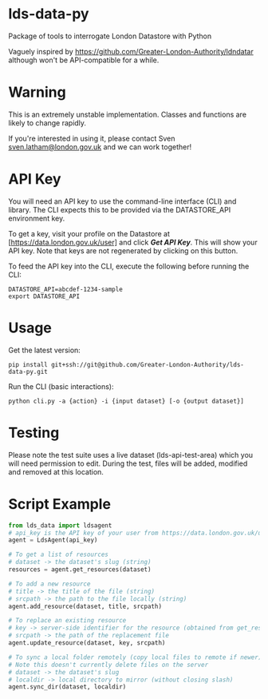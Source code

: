 # lds-data-py
Package of tools to interrogate London Datastore with Python

Vaguely inspired by https://github.com/Greater-London-Authority/ldndatar although won't be API-compatible for a while.

# Warning
This is an extremely unstable implementation. Classes and functions are likely to change rapidly.

If you're interested in using it, please contact Sven <sven.latham@london.gov.uk> and we can work together!

# API Key

You will need an API key to use the command-line interface (CLI) and library.
The CLI expects this to be provided via the DATASTORE_API environment key.

To get a key, visit your profile on the Datastore at [https://data.london.gov.uk/user] and
click ***Get API Key***. This will show your API key. Note that keys are not
regenerated by clicking on this button.

To feed the API key into the CLI, execute the following before running the CLI:
```
DATASTORE_API=abcdef-1234-sample
export DATASTORE_API
```

# Usage
Get the latest version:
```
pip install git+ssh://git@github.com/Greater-London-Authority/lds-data-py.git
```

Run the CLI (basic interactions):
```
python cli.py -a {action} -i {input dataset} [-o {output dataset}]
```

# Testing
Please note the test suite uses a live dataset (lds-api-test-area) which you will need permission to edit.
During the test, files will be added, modified and removed at this location.

# Script Example

```python
from lds_data import ldsagent
# api_key is the API key of your user from https://data.london.gov.uk/user
agent = LdsAgent(api_key)

# To get a list of resources
# dataset -> the dataset's slug (string)
resources = agent.get_resources(dataset)

# To add a new resource
# title -> the title of the file (string)
# srcpath -> the path to the file locally (string)
agent.add_resource(dataset, title, srcpath)

# To replace an existing resource
# key -> server-side identifier for the resource (obtained from get_resources)
# srcpath -> the path of the replacement file
agent.update_resource(dataset, key, srcpath)

# To sync a local folder remotely (copy local files to remote if newer)
# Note this doesn't currently delete files on the server
# dataset -> the dataset's slug
# localdir -> local directory to mirror (without closing slash)
agent.sync_dir(dataset, localdir)
```